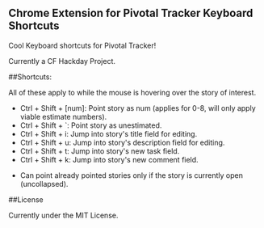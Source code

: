 Chrome Extension for Pivotal Tracker Keyboard Shortcuts
---

Cool Keyboard shortcuts for Pivotal Tracker!

Currently a CF Hackday Project.

##Shortcuts:

All of these apply to while the mouse is hovering over the story of interest.

- Ctrl + Shift + [num]: Point story as num (applies for 0-8, will only apply viable estimate numbers).
- Ctrl + Shift + \`: Point story as unestimated.
- Ctrl + Shift + i: Jump into story's title field for editing.
- Ctrl + Shift + u: Jump into story's description field for editing.
- Ctrl + Shift + t: Jump into story's new task field.
- Ctrl + Shift + k: Jump into story's new comment field.

* Can point already pointed stories only if the story is currently open (uncollapsed).

##License

Currently under the MIT License.
